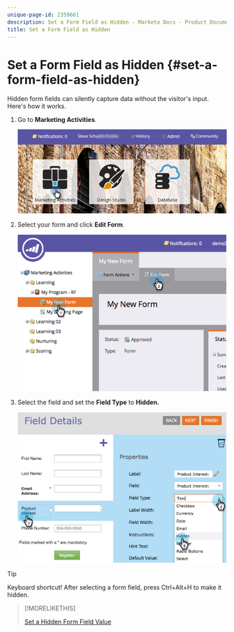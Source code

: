 ```yaml
---
unique-page-id: 2359661
description: Set a Form Field as Hidden - Marketo Docs - Product Documentation
title: Set a Form Field as Hidden
---
```


# Set a Form Field as Hidden {#set-a-form-field-as-hidden}

Hidden form fields can silently capture data without the visitor's input. Here's how it works.

1. Go to **Marketing Activities**.

   ![](assets/login-marketing-activities-3.png)

1. Select your form and click **Edit Form**.

   ![](assets/image2014-9-15-12-3a58-3a47.png)

1. Select the field and set the **Field Type** to **Hidden.**

   ![](assets/image2014-9-15-12-3a58-3a56.png)

>[!TIP]
>
>Keyboard shortcut! After selecting a form field, press Ctrl+Alt+H to make it hidden.

>[!MORELIKETHIS]
>
>[Set a Hidden Form Field Value](/help/marketo/product-docs/demand-generation/forms/form-fields/set-a-hidden-form-field-value.md)
